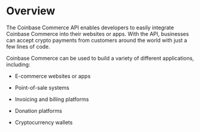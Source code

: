 # Overview

The Coinbase Commerce API enables developers to easily integrate Coinbase Commerce into their websites or apps. With the API, businesses can accept crypto payments from customers around the world with just a few lines of code.

Coinbase Commerce can be used to build a variety of different applications, including:

- E-commerce websites or apps

- Point-of-sale systems

- Invoicing and billing platforms

- Donation platforms

- Cryptocurrency wallets
